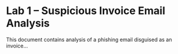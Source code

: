 # Lab 1 – Suspicious Invoice Email Analysis

This document contains analysis of a phishing email disguised as an invoice...
